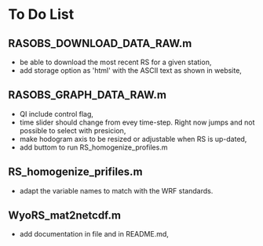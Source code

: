 # To Do List

## RASOBS_DOWNLOAD_DATA_RAW.m
- be able to download the most recent RS for a given station,
- add storage option as 'html' with the ASCII text as shown in website,

## RASOBS_GRAPH_DATA_RAW.m
- QI include control flag,
- time slider should change from evey time-step. Right now jumps and not possible to select with presicion,
- make hodogram axis to be resized or adjustable when RS is up-dated,
- add buttom to run RS_homogenize_profiles.m

## RS_homogenize_prifiles.m
- adapt the variable names to match with the WRF standards.

## WyoRS_mat2netcdf.m
- add documentation in file and in README.md,

